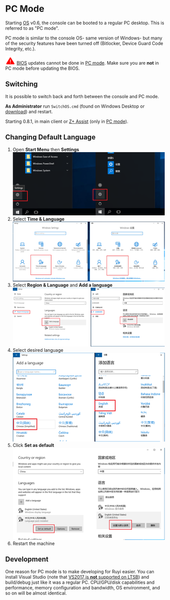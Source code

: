 # PC Mode

Starting [OS](os.md) v0.6, the console can be booted to a regular PC desktop.  This is referred to as "PC mode".

PC mode is similar to the console OS- same version of Windows- but many of the security features have been turned off (Bitlocker, Device Guard Code Integrity, etc.).

![](/docs/img/warning.png) [BIOS](bios.md) updates cannot be done in [PC mode](pc_mode.md).  Make sure you are __not__ in PC mode before updating the BIOS.

## Switching

It is possible to switch back and forth between the console and PC mode.

__As Administrator__ run `SwitchOS.cmd` (found on Windows Desktop or [download](https://bitbucket.org/playruyi/support/src/master/files/scripts/)) and restart.

Starting 0.8.1, in main client or [Z+ Assist](ruyi_assist.md) (only in [PC mode](pc_mode.md)).

## Changing Default Language

1. Open __Start Menu__ then __Settings__  
    ![](/docs/img/os_lang_settings.png)
1. Select __Time & Language__  
    ![](/docs/img/os_lang_time_lang.png)
1. Select __Region & Language__ and __Add a language__  
    ![](/docs/img/os_lang_region_add.png)
1. Select desired language  
    ![](/docs/img/os_lang_add.png)
1. Click __Set as default__  
    ![](/docs/img/os_lang_default.png)
1. Restart the machine

## Development

One reason for PC mode is to make developing for Ruyi easier.  You can install Visual Studio (note that [VS2017 is __not__ supported on LTSB](https://docs.microsoft.com/en-us/visualstudio/productinfo/vs2017-system-requirements-vs)) and build/debug just like it was a regular PC.  CPU/GPU/disk capabilities and performance, memory configuration and bandwidth, OS environment, and so on will be almost identical.